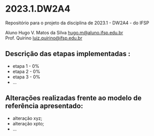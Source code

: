 # 2023.1.DW2A4
Repositório para o projeto da disciplina de 2023.1 - DW2A4 - do IFSP 

Aluno Hugo V. Matos da Silva  <hugo.m@aluno.ifsp.edu.br>  \
Prof. Quirino         <luiz.quirino@ifsp.edu.br>

## Descrição das etapas implementadas :
- etapa 1 - 0%
- etapa 2 - 0%
- etapa 3 - 0%
- ...

## Alterações realizadas frente ao modelo de referência apresentado:
- alteração xyz;
- alteração xpto;
- ...
